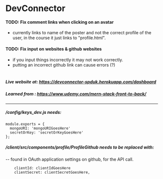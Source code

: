 # DevConnector

#### TODO: Fix comment links when clicking on an avatar
  - currently links to name of the poster and not the correct profile of the user, in the course it just links to "profile.html".

#### TODO: Fix input on websites  & github websites
  - if you input things incorrectly it may not work correctly.
  - putting an incorrect github link can cause errors (?)

#
#
##### Live website at: https://devconnector-spduk.herokuapp.com/dashboard
##### Learned from : https://www.udemy.com/mern-stack-front-to-back/
---






##### /config/keys_dev.js needs:

```
module.exports = {
  mongoURI: 'mongoURIGoesHere'
  secretOrKey: 'secretOrKeyGoesHere'
};
```
##### /client/src/components/profile/ProfileGithub needs to be replaced with:
-- found in OAuth application settings on github, for the API call.
```
    clientId: clientIdGoesHere
    clientSecret: clientSecretGoesHere,
```

